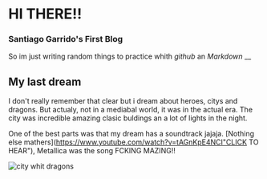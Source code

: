 # HI THERE!!
### Santiago Garrido's First Blog

So im just writing random things to  practice whith *github* an *Markdown*
__

## My last dream

I don't really remember that clear but i dream about heroes, citys and dragons.
But actualy, not in a mediabal world, it was in the actual era. The city was incredible amazing clasic buldings an a lot of lights in the night.

One of the best parts was that my dream has a soundtrack jajaja. [Nothing else mathers](https://www.youtube.com/watch?v=tAGnKpE4NCI"CLICK TO HEAR"), Metallica was the song FCKING MAZING!! 

![city whit dragons](https://i.pinimg.com/originals/1e/dc/6a/1edc6abbe2f2f6f36786e1ff2534caa3.jpg)

